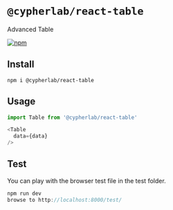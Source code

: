 # `@cypherlab/react-table`


Advanced Table 

<a href="https://www.npmjs.com/package/@cypherlab/react-table">
  <img alt="npm" src="https://img.shields.io/npm/v/@cypherlab/react-table">
</a>

## Install
```
npm i @cypherlab/react-table

```


## Usage

```js
import Table from '@cypherlab/react-table'

<Table
  data={data}
/>
```


## Test 

You can play with the browser test file in the test folder.

```js
npm run dev
browse to http://localhost:8000/test/
```